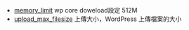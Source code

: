 - [memory_limit](https://php.net/memory-limit)
  wp core doweload設定 512M
- [upload_max_filesize](https://php.net/upload-max-filesize)
  上傳大小，WordPress 上傳檔案的大小
